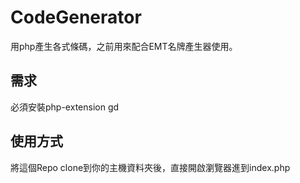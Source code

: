 # CodeGenerator
用php產生各式條碼，之前用來配合EMT名牌產生器使用。

## 需求
必須安裝php-extension gd

## 使用方式
將這個Repo clone到你的主機資料夾後，直接開啟瀏覽器進到index.php

